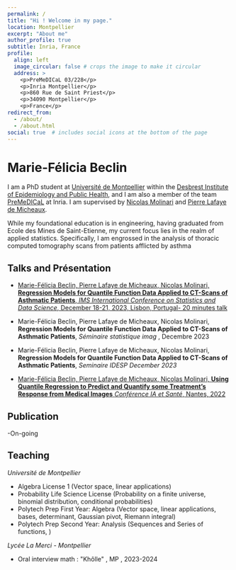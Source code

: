 ```yaml
---
permalink: /
title: "Hi ! Welcome in my page."
location: Montpellier
excerpt: "About me"
author_profile: true
subtitle: Inria, France
profile:
  align: left
  image_circular: false # crops the image to make it circular
  address: >
    <p>PreMeDICaL 03/228</p>
    <p>Inria Montpellier</p>
    <p>860 Rue de Saint Priest</p>
    <p>34090 Montpellier</p>
    <p>France</p>
redirect_from: 
  - /about/
  - /about.html
social: true  # includes social icons at the bottom of the page
---
```



Marie-Félicia Beclin
======

I am a PhD student at [Université de Montpellier](https://www.umontpellier.fr/formation) within the [Desbrest Institute of Epidemiology and Public Health](https://idesp.umontpellier.fr/), and I am also a member of the team [PreMeDICaL](https://team.inria.fr/premedical/) at Inria. I am supervised by [Nicolas Molinari](http://n.molinari.free.fr/) and [Pierre Lafaye de Micheaux](https://web.maths.unsw.edu.au/~lafaye/). 

While my foundational education is in engineering, having graduated from Ecole des Mines de Saint-Etienne, my current focus lies in the realm of applied statistics. Specifically, I am engrossed in the analysis of thoracic computed tomography scans from patients afflicted by asthma

## Talks and Présentation 

- [Marie-Félicia Beclin, Pierre Lafaye de Micheaux, Nicolas Molinari, **Regression Models for Quantile Function Data Applied to CT-Scans of Asthmatic Patients**, *IMS International Conference on Statistics and Data Science*, December 18-21, 2023, Lisbon, Portugal- 20 minutes talk](https://mariefeliciabeclin.github.io/talks/2023-12-talk-2)

- Marie-Félicia Beclin, Pierre Lafaye de Micheaux, Nicolas Molinari, **Regression Models for Quantile Function Data Applied to CT-Scans of Asthmatic Patients**, *Séminaire statistique imag* , Decembre 2023

- Marie-Félicia Beclin, Pierre Lafaye de Micheaux, Nicolas Molinari, **Regression Models for Quantile Function Data Applied to CT-Scans of Asthmatic Patients**, *Seminaire IDESP December 2023*

- [Marie-Félicia Beclin, Pierre Lafaye de Micheaux, Nicolas Molinari, **Using Quantile Regression to Predict and Quantify some Treatment’s Response from Medical Images** *Conférence IA et Santé*, Nantes, 2022](https://mariefeliciabeclin.github.io/talks/2022-06-talk-1)

## Publication 

-On-going 

## Teaching

*Université de Montpellier*
- Algebra License 1 (Vector space, linear applications)
- Probability Life Science License (Probability on a finite universe, binomial distribution, conditional probabilities)
- Polytech Prep First Year: Algebra (Vector space, linear applications, bases, determinant, Gaussian pivot, Riemann integral)
- Polytech Prep Second Year: Analysis (Sequences and Series of functions, )

*Lycée La Merci - Montpellier*
- Oral interview math : "Khôlle" , MP , 2023-2024








